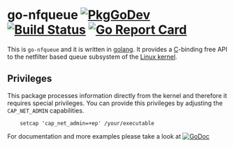 go-nfqueue [![PkgGoDev](https://pkg.go.dev/badge/github.com/florianl/go-nfqueue)](https://pkg.go.dev/github.com/florianl/go-nfqueue) [![Build Status](https://travis-ci.org/florianl/go-nfqueue.svg?branch=master)](https://travis-ci.org/florianl/go-nfqueue) [![Go Report Card](https://goreportcard.com/badge/github.com/florianl/go-nfqueue)](https://goreportcard.com/report/github.com/florianl/go-nfqueue)
============

This is `go-nfqueue` and it is written in [golang](https://golang.org/). It provides a [C](https://en.wikipedia.org/wiki/C_(programming_language))-binding free API to the netfilter based queue subsystem of the [Linux kernel](https://www.kernel.org).

Privileges
----------

This package processes information directly from the kernel and therefore it requires special privileges. You can provide this privileges by adjusting the `CAP_NET_ADMIN` capabilities.
```
	setcap 'cap_net_admin=+ep' /your/executable
```

For documentation and more examples please take a look at [![GoDoc](https://godoc.org/github.com/florianl/go-nfqueue?status.svg)](https://godoc.org/github.com/florianl/go-nfqueue)
